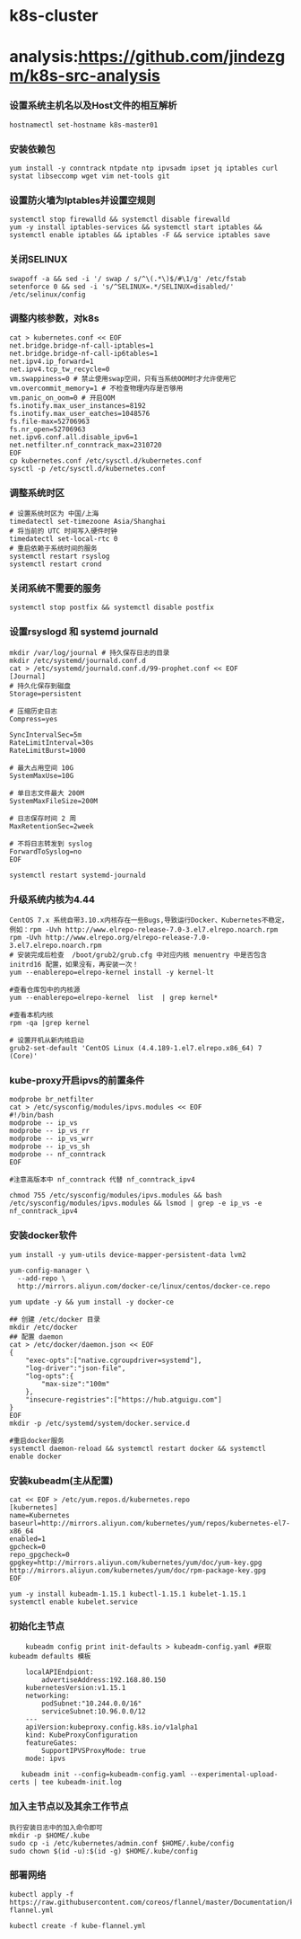 # k8s-cluster

# analysis:https://github.com/jindezgm/k8s-src-analysis

### 设置系统主机名以及Host文件的相互解析
    hostnamectl set-hostname k8s-master01

### 安装依赖包
    yum install -y conntrack ntpdate ntp ipvsadm ipset jq iptables curl systat libseccomp wget vim net-tools git

### 设置防火墙为Iptables并设置空规则
    systemctl stop firewalld && systemctl disable firewalld
    yum -y install iptables-services && systemctl start iptables && systemctl enable iptables && iptables -F && service iptables save

### 关闭SELINUX
    swapoff -a && sed -i '/ swap / s/^\(.*\)$/#\1/g' /etc/fstab
    setenforce 0 && sed -i 's/^SELINUX=.*/SELINUX=disabled/' /etc/selinux/config

### 调整内核参数，对k8s
    cat > kubernetes.conf << EOF
    net.bridge.bridge-nf-call-iptables=1
    net.bridge.bridge-nf-call-ip6tables=1
    net.ipv4.ip_forward=1
    net.ipv4.tcp_tw_recycle=0
    vm.swappiness=0 # 禁止使用swap空间，只有当系统OOM时才允许使用它
    vm.overcommit_memory=1 # 不检查物理内存是否够用
    vm.panic_on_oom=0 # 开启OOM
    fs.inotify.max_user_instances=8192
    fs.inotify.max_user_eatches=1048576
    fs.file-max=52706963
    fs.nr_open=52706963
    net.ipv6.conf.all.disable_ipv6=1
    net.netfilter.nf_conntrack_max=2310720
    EOF
    cp kubernetes.conf /etc/sysctl.d/kubernetes.conf
    sysctl -p /etc/sysctl.d/kubernetes.conf

### 调整系统时区
    # 设置系统时区为 中国/上海
    timedatectl set-timezoone Asia/Shanghai
    # 将当前的 UTC 时间写入硬件时钟
    timedatectl set-local-rtc 0
    # 重启依赖于系统时间的服务
    systemctl restart rsyslog
    systemctl restart crond

### 关闭系统不需要的服务
    systemctl stop postfix && systemctl disable postfix

### 设置rsyslogd 和 systemd journald
    mkdir /var/log/journal # 持久保存日志的目录
    mkdir /etc/systemd/journald.conf.d
    cat > /etc/systemd/journald.conf.d/99-prophet.conf << EOF
    [Journal]
    # 持久化保存到磁盘
    Storage=persistent

    # 压缩历史日志
    Compress=yes

    SyncIntervalSec=5m
    RateLimitInterval=30s
    RateLimitBurst=1000

    # 最大占用空间 10G
    SystemMaxUse=10G

    # 单日志文件最大 200M
    SystemMaxFileSize=200M

    # 日志保存时间 2 周
    MaxRetentionSec=2week

    # 不将日志转发到 syslog
    ForwardToSyslog=no
    EOF

    systemctl restart systemd-journald

### 升级系统内核为4.44
    CentOS 7.x 系统自带3.10.x内核存在一些Bugs,导致运行Docker、Kubernetes不稳定，例如：rpm -Uvh http://www.elrepo-release-7.0-3.el7.elrepo.noarch.rpm  
    rpm -Uvh http://www.elrepo.org/elrepo-release-7.0-3.el7.elrepo.noarch.rpm
    # 安装完成后检查  /boot/grub2/grub.cfg 中对应内核 menuentry 中是否包含 initrd16 配置，如果没有，再安装一次！  
    yum --enablerepo=elrepo-kernel install -y kernel-lt  
    
    #查看仓库包中的内核源
    yum --enablerepo=elrepo-kernel  list  | grep kernel*  

    #查看本机内核  
    rpm -qa |grep kernel  

    # 设置开机从新内核启动  
    grub2-set-default 'CentOS Linux (4.4.189-1.el7.elrepo.x86_64) 7 (Core)'

### kube-proxy开启ipvs的前置条件
    modprobe br_netfilter  
    cat > /etc/sysconfig/modules/ipvs.modules << EOF
    #!/bin/bash
    modprobe -- ip_vs
    modprobe -- ip_vs_rr
    modprobe -- ip_vs_wrr
    modprobe -- ip_vs_sh
    modprobe -- nf_conntrack
    EOF
    
    #注意高版本中 nf_conntrack 代替 nf_conntrack_ipv4

    chmod 755 /etc/sysconfig/modules/ipvs.modules && bash /etc/sysconfig/modules/ipvs.modules && lsmod | grep -e ip_vs -e nf_conntrack_ipv4

### 安装docker软件
    yum install -y yum-utils device-mapper-persistent-data lvm2  
    
    yum-config-manager \
      --add-repo \
      http://mirrors.aliyun.com/docker-ce/linux/centos/docker-ce.repo  

    yum update -y && yum install -y docker-ce  

    ## 创建 /etc/docker 目录
    mkdir /etc/docker
    ## 配置 daemon
    cat > /etc/docker/daemon.json << EOF
    {
        "exec-opts":["native.cgroupdriver=systemd"],
        "log-driver":"json-file",
        "log-opts":{
            "max-size":"100m"
        },
        "insecure-registries":["https://hub.atguigu.com"]
    }
    EOF
    mkdir -p /etc/systemd/system/docker.service.d

    #重启docker服务
    systemctl daemon-reload && systemctl restart docker && systemctl enable docker

### 安装kubeadm(主从配置)
    cat << EOF > /etc/yum.repos.d/kubernetes.repo
    [kubernetes]
    name=Kubernetes
    baseurl=http://mirrors.aliyun.com/kubernetes/yum/repos/kubernetes-el7-x86_64
    enabled=1
    gpcheck=0
    repo_gpgcheck=0
    gpgkey=http://mirrors.aliyun.com/kubernetes/yum/doc/yum-key.gpg http://mirrors.aliyun.com/kubernetes/yum/doc/rpm-package-key.gpg
    EOF

    yum -y install kubeadm-1.15.1 kubectl-1.15.1 kubelet-1.15.1
    systemctl enable kubelet.service

### 初始化主节点
        kubeadm config print init-defaults > kubeadm-config.yaml #获取kubeadm defaults 模板

        localAPIEndpiont:
            advertiseAddress:192.168.80.150
        kubernetesVersion:v1.15.1
        networking:
            podSubnet:"10.244.0.0/16"
            serviceSubnet:10.96.0.0/12       
        ---
        apiVersion:kubeproxy.config.k8s.io/v1alpha1
        kind: KubeProxyConfiguration
        featureGates:
            SupportIPVSProxyMode: true
        mode: ipvs
    
       kubeadm init --config=kubeadm-config.yaml --experimental-upload-certs | tee kubeadm-init.log

### 加入主节点以及其余工作节点
    执行安装日志中的加入命令即可
    mkdir -p $HOME/.kube
    sudo cp -i /etc/kubernetes/admin.conf $HOME/.kube/config
    sudo chown $(id -u):$(id -g) $HOME/.kube/config

### 部署网络
    kubectl apply -f https://raw.githubusercontent.com/coreos/flannel/master/Documentation/kube-flannel.yml

    kubectl create -f kube-flannel.yml

















